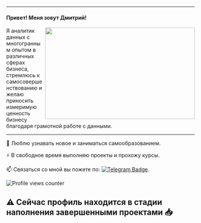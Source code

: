 ----------------
<p>

   #### Привет! Меня зовут Дмитрий!
   <img src="https://github.com/DAYT-43/Formalization/blob/main/gihubreadme.gif" align="right" width="400" height="245" />
   Я аналитик данных с многогранным опытом в различных сферах бизнеса, стремлюсь к самосовершенствованию и желаю приносить измеримую ценность бизнесу благодаря грамотной работе с данными.
   

---
:telescope: Люблю узнавать новое и заниматься самообразованием.

:zap: В свободное время выполняю проекты и прохожу курсы.

:mailbox: Связаться со мной вы пожете по: [![Telegram Badge](https://img.shields.io/badge/-Telegram-blue?style=flat&logo=Telegram&logoColor=white)](https://t.me/SPECTRRODIUM)</a>.

![Profile views counter](https://komarev.com/ghpvc/?username=DAYT-43&&style=flat-square)  


⚠️ Сейчас профиль находится в стадии наполнения завершенными проектами 📥
---
